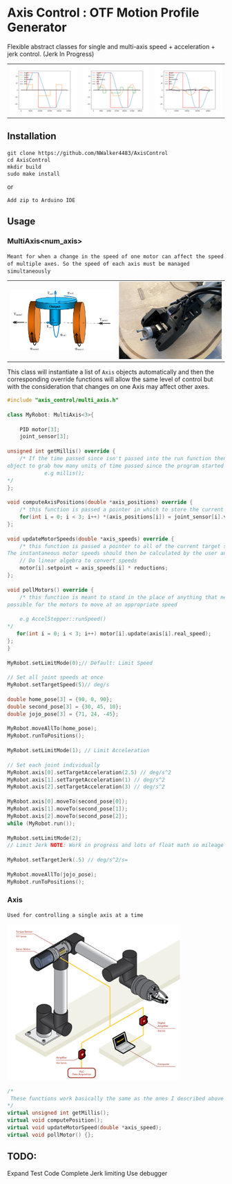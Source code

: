 # Axis Control : OTF Motion Profile Generator

Flexible abstract classes for single and multi-axis speed + acceleration + jerk control. (Jerk In Progress)

|                                        |                                        |                                        |
| -------------------------------------- | -------------------------------------- | -------------------------------------- |
| <img src="imgs/foo1.png" width= "300"> | <img src="imgs/foo2.png" width= "300"> | <img src="imgs/foo3.png" width= "300"> |

## Installation

```
git clone https://github.com/NWalker4483/AxisControl
cd AxisControl
mkdir build
sudo make install
```

or

```
Add zip to Arduino IDE
```

## Usage

### MultiAxis<num_axis>

`Meant for when a change in the speed of one motor can affect the speed of multiple axes. So the speed of each axis must be managed simultaneously`

|                                                      |                                           |
| ---------------------------------------------------- | ----------------------------------------- |
| <img src="imgs/Differential-drive.png" width= "300"> | <img src="imgs/wrists.jpeg" width= "300"> |

This class will instantiate a list of `Axis` objects automatically and then the corresponding override functions will allow the same level of control but with the consideration that changes on one Axis may affect other axes.

```cpp
#include "axis_control/multi_axis.h"

class MyRobot: MultiAxis<3>{

    PID motor[3];
    joint_sensor[3];

unsigned int getMillis() override {
    /* If the time passed since isn't passed into the run function then this allows the
object to grab how many units of time passed since the program started and compute speed + acceleration.
            e.g millis();
*/
};

void computeAxisPositions(double *axis_positions) override {
    /* this function is passed a pointer in which to store the current position of each controlled axis in order */
    for(int i = 0; i < 3; i++) *(axis_positions[i]) = joint_sensor[i].value;
};

void updateMotorSpeeds(double *axis_speeds) override {
    /* this function is passed a pointer to all of the current target speeds that each axis should attempt to achieve.
The instantaneous motor speeds should then be calculated by the user and applied for proper control*/
    // Do linear algebra to convert speeds
    motor[i].setpoint = axis_speeds[i] * reductions;
};

void pollMotors() override {
    /* this function is meant to stand in the place of anything that needs to be called as often as
possible for the motors to move at an appropriate speed

    e.g AccelStepper::runSpeed()
*/
   for(int i = 0; i < 3; i++) motor[i].update(axis[i].real_speed);
};
}

MyRobot.setLimitMode(0);// Default: Limit Speed

// Set all joint speeds at once
MyRobot.setTargetSpeed(5)// deg/s

double home_pose[3] = {90, 0, 90};
double second_pose[3] = {30, 45, 10};
double jojo_pose[3] = {71, 24, -45};

MyRobot.moveAllTo(home_pose);
MyRobot.runToPositions();

MyRobot.setLimitMode(1); // Limit Acceleration

// Set each joint individually
MyRobot.axis[0].setTargetAcceleration(2.5) // deg/s^2
MyRobot.axis[1].setTargetAcceleration(1) // deg/s^2
MyRobot.axis[2].setTargetAcceleration(3) // deg/s^2

MyRobot.axis[0].moveTo(second_pose[0]);
MyRobot.axis[1].moveTo(second_pose[1]);
MyRobot.axis[2].moveTo(second_pose[2]);
while (MyRobot.run());

MyRobot.setLimitMode(2);
// Limit Jerk NOTE: Work in progress and lots of float math so mileage may vary on arduinos

MyRobot.setTargetJerk(.5) // deg/s^2/s=

MyRobot.moveAllTo(jojo_pose);
MyRobot.runToPositions();

```

### Axis

`Used for controlling a single axis at a time`

<img src="imgs/collab.png" width= "400">

```cpp
/*
 These functions work basically the same as the ones I described above but for a single access it's not necessary to try and override these if you just want to use the MultiAxis class.
*/
virtual unsigned int getMillis();
virtual void computePosition();
virtual void updateMotorSpeed(double *axis_speed);
virtual void pollMotor() {};
```

## TODO:

Expand Test Code
Complete Jerk limiting
Use debugger
